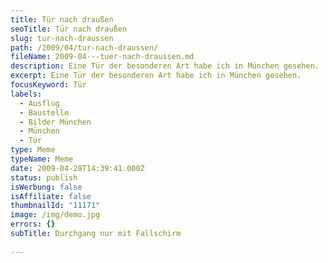 ```yaml
---
title: Tür nach draußen
seoTitle: Tür nach draußen
slug: tur-nach-draussen
path: /2009/04/tur-nach-draussen/
fileName: 2009-04---tuer-nach-draussen.md
description: Eine Tür der besonderen Art habe ich in München gesehen.
excerpt: Eine Tür der besonderen Art habe ich in München gesehen.
focusKeyword: Tür
labels:
  - Ausflug
  - Baustelle
  - Bilder München
  - München
  - Tür
type: Meme
typeName: Meme
date: 2009-04-28T14:39:41.000Z
status: publish
isWerbung: false
isAffiliate: false
thumbnailId: "11171"
image: /img/demo.jpg
errors: {}
subTitle: Durchgang nur mit Fallschirm
  
---
```



  